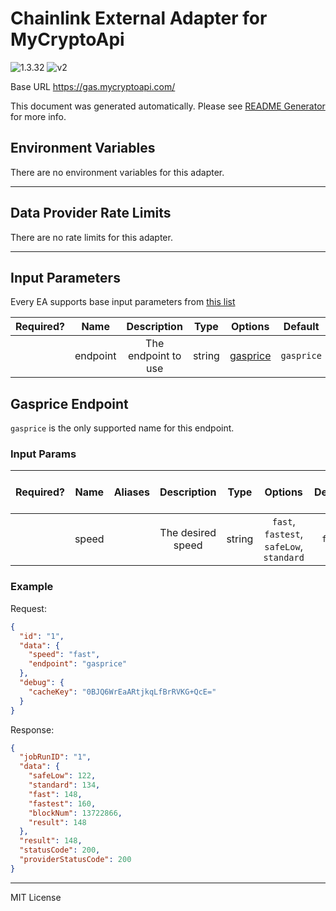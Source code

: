 # Chainlink External Adapter for MyCryptoApi

![1.3.32](https://img.shields.io/github/package-json/v/smartcontractkit/external-adapters-js?filename=packages/sources/mycryptoapi/package.json) ![v2](https://img.shields.io/badge/framework%20version-v2-blueviolet)

Base URL https://gas.mycryptoapi.com/

This document was generated automatically. Please see [README Generator](../../scripts#readme-generator) for more info.

## Environment Variables

There are no environment variables for this adapter.

---

## Data Provider Rate Limits

There are no rate limits for this adapter.

---

## Input Parameters

Every EA supports base input parameters from [this list](../../core/bootstrap#base-input-parameters)

| Required? |   Name   |     Description     |  Type  |            Options             |  Default   |
| :-------: | :------: | :-----------------: | :----: | :----------------------------: | :--------: |
|           | endpoint | The endpoint to use | string | [gasprice](#gasprice-endpoint) | `gasprice` |

## Gasprice Endpoint

`gasprice` is the only supported name for this endpoint.

### Input Params

| Required? | Name  | Aliases |    Description    |  Type  |                 Options                  | Default | Depends On | Not Valid With |
| :-------: | :---: | :-----: | :---------------: | :----: | :--------------------------------------: | :-----: | :--------: | :------------: |
|           | speed |         | The desired speed | string | `fast`, `fastest`, `safeLow`, `standard` | `fast`  |            |                |

### Example

Request:

```json
{
  "id": "1",
  "data": {
    "speed": "fast",
    "endpoint": "gasprice"
  },
  "debug": {
    "cacheKey": "0BJQ6WrEaARtjkqLfBrRVKG+QcE="
  }
}
```

Response:

```json
{
  "jobRunID": "1",
  "data": {
    "safeLow": 122,
    "standard": 134,
    "fast": 148,
    "fastest": 160,
    "blockNum": 13722866,
    "result": 148
  },
  "result": 148,
  "statusCode": 200,
  "providerStatusCode": 200
}
```

---

MIT License

